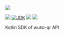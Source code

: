 [![](https://github.com/wutsi/wutsi-qr-sdk-kotlin/actions/workflows/master.yml/badge.svg)](https://github.com/wutsi/wutsi-qr-sdk-kotlin/actions/workflows/master.yml)

![](https://img.shields.io/github/v/tag/wutsi/wutsi-qr-sdk-kotlin)
[![JDK](https://img.shields.io/badge/jdk-11-brightgreen.svg)](https://jdk.java.net/11/)
[![](https://img.shields.io/badge/maven-3.6-brightgreen.svg)](https://maven.apache.org/download.cgi)
![](https://img.shields.io/badge/language-kotlin-blue.svg)

Kotlin SDK of wutsi-qr API

